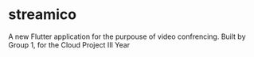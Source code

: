 # streamico

A new Flutter application for the purpouse of video confrencing. Built by Group 1, for the Cloud Project III Year
